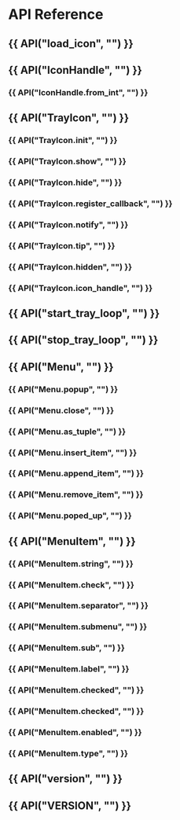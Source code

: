 # API Reference

<!-- Macro Def

{% set PARAMS %}
**Parameters**  
{% endset %}

{% set RETURNS %}
**Returns**  
{% endset %}

{% set REMARKS %}
**Remarks**  
{% endset %}

{% set TYPE_ALIAS_DEF = "Type ALias Definition" %}

End Macro Def -->

## {{ API("load_icon", "") }}

## {{ API("IconHandle", "") }}

### {{ API("IconHandle.from_int", "") }}

## {{ API("TrayIcon", "") }}

### {{ API("TrayIcon.__init__", "") }}

### {{ API("TrayIcon.show", "") }}

### {{ API("TrayIcon.hide", "") }}

### {{ API("TrayIcon.register_callback", "") }}

### {{ API("TrayIcon.notify", "") }}

### {{ API("TrayIcon.tip", "") }}

### {{ API("TrayIcon.hidden", "") }}

### {{ API("TrayIcon.icon_handle", "") }}

## {{ API("start_tray_loop", "") }}

## {{ API("stop_tray_loop", "") }}

## {{ API("Menu", "") }}

### {{ API("Menu.popup", "") }}

### {{ API("Menu.close", "") }}

### {{ API("Menu.as_tuple", "") }}

### {{ API("Menu.insert_item", "") }}

### {{ API("Menu.append_item", "") }}

### {{ API("Menu.remove_item", "") }}

### {{ API("Menu.poped_up", "") }}

## {{ API("MenuItem", "") }}

### {{ API("MenuItem.string", "") }}

### {{ API("MenuItem.check", "") }}

### {{ API("MenuItem.separator", "") }}

### {{ API("MenuItem.submenu", "") }}

### {{ API("MenuItem.sub", "") }}

### {{ API("MenuItem.label", "") }}

### {{ API("MenuItem.checked", "") }}

### {{ API("MenuItem.checked", "") }}

### {{ API("MenuItem.enabled", "") }}

### {{ API("MenuItem.type", "") }}

## {{ API("__version__", "") }}

## {{ API("VERSION", "") }}
